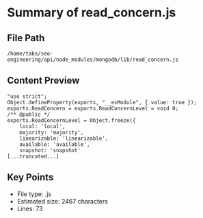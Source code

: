 # Summary of read_concern.js
  
## File Path
`/home/tabs/seo-engineering/api/node_modules/mongodb/lib/read_concern.js`

## Content Preview
```
"use strict";
Object.defineProperty(exports, "__esModule", { value: true });
exports.ReadConcern = exports.ReadConcernLevel = void 0;
/** @public */
exports.ReadConcernLevel = Object.freeze({
    local: 'local',
    majority: 'majority',
    linearizable: 'linearizable',
    available: 'available',
    snapshot: 'snapshot'
[...truncated...]
```

## Key Points
- File type: .js
- Estimated size: 2467 characters
- Lines: 73
